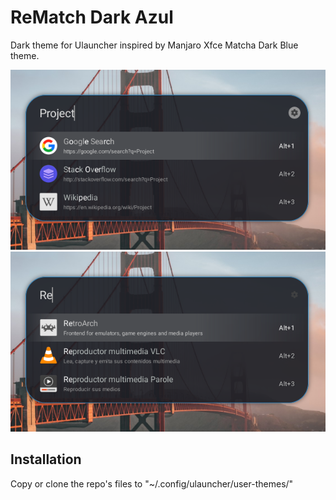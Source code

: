 # ReMatch Dark Azul

Dark theme for Ulauncher inspired by Manjaro Xfce Matcha Dark Blue theme.

<img src="Preview.png"/>


<img src="Preview_1.png"/>

## Installation

Copy or clone the repo's files to "~/.config/ulauncher/user-themes/"
